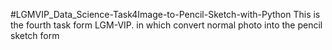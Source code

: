 #LGMVIP_Data_Science-Task4Image-to-Pencil-Sketch-with-Python
This is the fourth task form LGM-VIP. in which convert normal photo into the pencil sketch form
